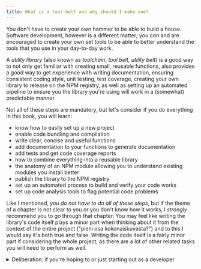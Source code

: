 ```yaml
---
title: What is a tool belt and why should I make one?
---
```


You don't have to create your own hammer to be able to build a house. Software development, however is a different matter; you _can_ and are encouraged to create your own set tools to be able to better understand the tools that you use in your day-to-day work.

A _utility library_ (also known as _toolchain_, _tool belt_, _utility belt_) is a good way to not only get familiar with creating small, reusable functions, also provides a good way to get experience with writing documentation, ensuring consistent coding style, unit testing, test coverage, creating your own library to release on the NPM registry, as well as setting up an automated pipeline to ensure you the library you're using will work in a (somewhat) predictable manner.

Not all of these steps are mandatory, but let's consider if you do everything in this book, you will learn:

- know how to easily set up a new project
- enable code bundling and compilation
- write clear, concise and useful functions
- add documentation to your functions to generate documentation
- add tests and get code coverage reports
- how to combine everything into a reusable library
- the anatomy of an NPM module allowing you to understand existing modules you install better
- publish the library to the NPM registry
- set up an automated process to build and verify your code works
- set up code analysis tools to flag potential code problems

Like I mentioned, _you do not have to do all of these steps_, but if the theme of a chapter is not clear to you or you don't know how it works, I _strongly_ recommend you to go through that chapter. You may feel like writing the library's code itself plays a minor part when thinking about it from the context of the entire project ("pieni osa kokonaiskuvasta?") and to this I would say it's both true and false. Writing the code itself is a fairly minor part if considering the whole project, as there are a lot of other related tasks you will need to perform as well.

<details>
  <summary>Deliberation: if you're hoping to or just starting out as a developer</summary>

  - _deliberate on the number of steps described above and why they are useful_
  - _for persons not yet familiar with the entire production pipeline, hoing to start a career or just fresh into a career in programming_
</details>
